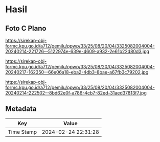 # Hasil

## Foto C Plano

https://sirekap-obj-formc.kpu.go.id/a712/pemilu/ppwp/33/25/08/20/04/3325082004004-20240214-221726--5122974e-639e-4609-a932-2e61b22d80d3.jpg

https://sirekap-obj-formc.kpu.go.id/a712/pemilu/ppwp/33/25/08/20/04/3325082004004-20240217-162350--66e06a18-eba2-4db3-8bae-a67fb3c79202.jpg

https://sirekap-obj-formc.kpu.go.id/a712/pemilu/ppwp/33/25/08/20/04/3325082004004-20240214-222502--8bd62e0f-a786-4cb7-82ed-31aed37813f7.jpg


## Metadata

| Key        | Value               |
| ---------- | ------------------- |
| Time Stamp | 2024-02-24 22:31:28 |



